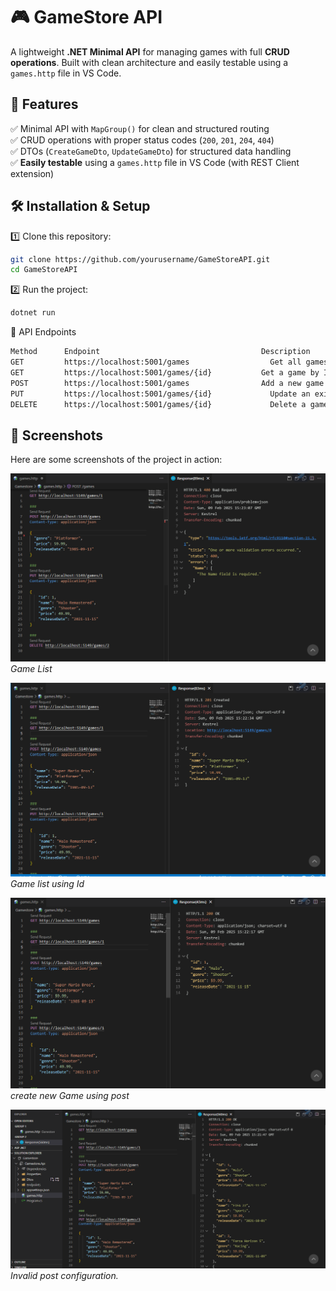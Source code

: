 # 🎮 GameStore API  

A lightweight **.NET Minimal API** for managing games with full **CRUD operations**. Built with clean architecture and easily testable using a `games.http` file in VS Code.  

## 🚀 Features  
✅ Minimal API with `MapGroup()` for clean and structured routing  
✅ CRUD operations with proper status codes (`200`, `201`, `204`, `404`)  
✅ DTOs (`CreateGameDto`, `UpdateGameDto`) for structured data handling  
✅ **Easily testable** using a `games.http` file in VS Code (with REST Client extension)  

## 🛠 Installation & Setup  
1️⃣ Clone this repository:  
   ```sh
   git clone https://github.com/yourusername/GameStoreAPI.git
   cd GameStoreAPI
```
2️⃣ Run the project:
  ```sh
  dotnet run
```
📂 API Endpoints
```sh
Method	    Endpoint                                  	Description
GET        	https://localhost:5001/games	              Get all games
GET	        https://localhost:5001/games/{id}          	Get a game by ID
POST      	https://localhost:5001/games              	Add a new game
PUT	        https://localhost:5001/games/{id}	          Update an existing game
DELETE    	https://localhost:5001/games/{id}	          Delete a game by ID
```
## 📸 Screenshots  

Here are some screenshots of the project in action:  

![Screenshot 1](https://github.com/Harishp001/GameStore.Api/blob/baea9946a33c89cf450abce95699fd8c2c5eaa28/Screenshots/Screenshot%202025-02-09%20205315.png)  
*Game List*

![Screenshot 2](https://github.com/Harishp001/GameStore.Api/blob/baea9946a33c89cf450abce95699fd8c2c5eaa28/Screenshots/Screenshot%202025-02-09%20205248.png)  
*Game list using Id*

![Screenshot 3](https://github.com/Harishp001/GameStore.Api/blob/baea9946a33c89cf450abce95699fd8c2c5eaa28/Screenshots/Screenshot%202025-02-09%20205232.png)  
*create new Game using post*

![Screenshot 4](https://github.com/Harishp001/GameStore.Api/blob/baea9946a33c89cf450abce95699fd8c2c5eaa28/Screenshots/Screenshot%202025-02-09%20205210.png)  
*Invalid post configuration.*

